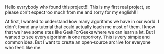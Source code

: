 Hello everybody who found this project!!! This is my first real project, so please don't expect too much from me and sorry for my english!!!

At first, I wanted to understand how many algorithms we have in our world. I didn't found any tutorial that could actually teach me most of them. I know that we have some sites like GeekForGeeks where we can learn a lot. But I wanted to see every algorithm in one reporitory. This is very simple and common idea. But I want to create an open-source archive for everyone who feels like me.   
